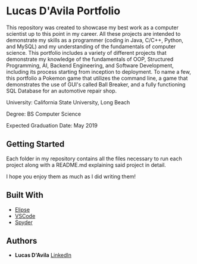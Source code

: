 # Lucas D'Avila Portfolio

This repository was created to showcase my best work as a computer scientist up to this point in my career.  All these projects are intended to demonstrate my skills as a programmer (coding in Java, C/C++, Python, and MySQL) and my understanding of the fundamentals of computer science.  This portfolio includes a variety of different projects that demonstrate my knowledge of the fundamentals of OOP, Structured Programming, AI, Backend Engineering, and Software Development, including its process starting from inception to deployment.  To name a few, this portfolio a Pokemon game that utilizes the command line, a game that demonstrates the use of GUI's called Ball Breaker, and a fully functioning SQL Database for an automotive repair shop.  

University:                   California State University, Long Beach

Degree:                       BS Computer Science

Expected Graduation Date:     May 2019

## Getting Started

Each folder in my repository contains all the files necessary to run each project along with a README.md explaining said project in detail.

I hope you enjoy them as much as I did writing them!

## Built With

* [Elipse](https://www.eclipse.org)
* [VSCode](https://code.visualstudio.com)
* [Spyder](https://www.spyder-ide.org)

## Authors

* **Lucas D'Avila** [LinkedIn](https://www.linkedin.com/in/lucas-d-avila-099590136/)
